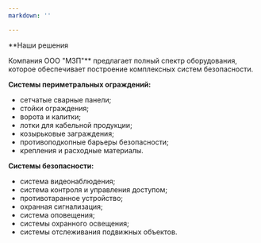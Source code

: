 ```yaml
---
markdown: ''

---
```

\**Наши решения

Компания ООО "МЗП"** предлагает полный спектр оборудования, которое обеспечивает построение комплексных систем безопасности.

**Системы периметральных ограждений:**

* сетчатые сварные панели;
* стойки ограждения;
* ворота и калитки;
* лотки для кабельной продукции;
* козырьковые заграждения;
* противоподкопные барьеры безопасности;
* крепления и расходные материалы.

**Системы безопасности:**

* система видеонаблюдения;
* система контроля и управления доступом;
* противотаранное устройство;
* охранная сигнализация;
* система оповещения;
* системы охранного освещения;
* системы отслеживания подвижных объектов.